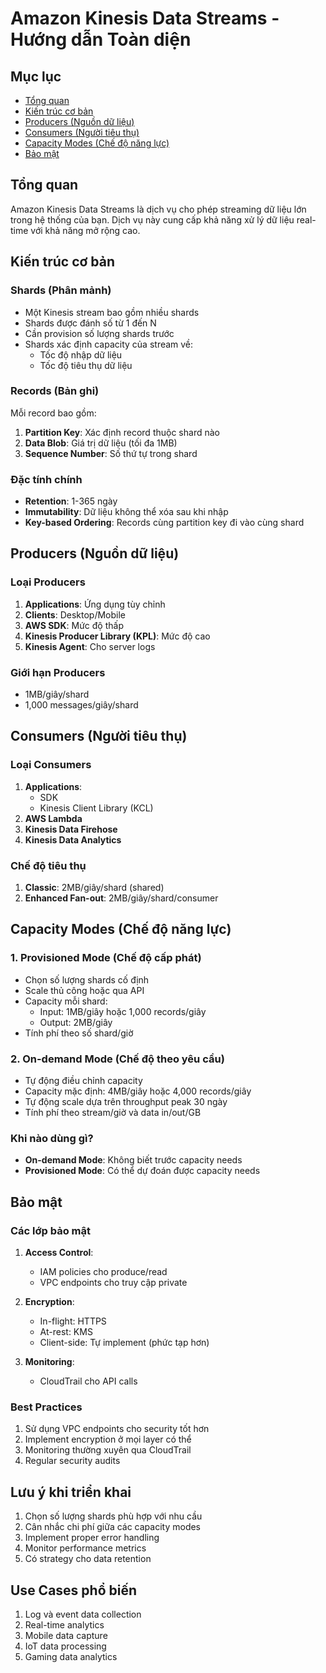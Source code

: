 # Amazon Kinesis Data Streams - Hướng dẫn Toàn diện

## Mục lục
- [Tổng quan](#tổng-quan)
- [Kiến trúc cơ bản](#kiến-trúc-cơ-bản)
- [Producers (Nguồn dữ liệu)](#producers-nguồn-dữ-liệu)
- [Consumers (Người tiêu thụ)](#consumers-người-tiêu-thụ)
- [Capacity Modes (Chế độ năng lực)](#capacity-modes-chế-độ-năng-lực)
- [Bảo mật](#bảo-mật)

## Tổng quan
Amazon Kinesis Data Streams là dịch vụ cho phép streaming dữ liệu lớn trong hệ thống của bạn. Dịch vụ này cung cấp khả năng xử lý dữ liệu real-time với khả năng mở rộng cao.

## Kiến trúc cơ bản

### Shards (Phân mảnh)
- Một Kinesis stream bao gồm nhiều shards
- Shards được đánh số từ 1 đến N
- Cần provision số lượng shards trước
- Shards xác định capacity của stream về:
  - Tốc độ nhập dữ liệu
  - Tốc độ tiêu thụ dữ liệu

### Records (Bản ghi)
Mỗi record bao gồm:
1. **Partition Key**: Xác định record thuộc shard nào
2. **Data Blob**: Giá trị dữ liệu (tối đa 1MB)
3. **Sequence Number**: Số thứ tự trong shard

### Đặc tính chính
- **Retention**: 1-365 ngày
- **Immutability**: Dữ liệu không thể xóa sau khi nhập
- **Key-based Ordering**: Records cùng partition key đi vào cùng shard

## Producers (Nguồn dữ liệu)

### Loại Producers
1. **Applications**: Ứng dụng tùy chỉnh
2. **Clients**: Desktop/Mobile
3. **AWS SDK**: Mức độ thấp
4. **Kinesis Producer Library (KPL)**: Mức độ cao
5. **Kinesis Agent**: Cho server logs

### Giới hạn Producers
- 1MB/giây/shard
- 1,000 messages/giây/shard

## Consumers (Người tiêu thụ)

### Loại Consumers
1. **Applications**:
   - SDK
   - Kinesis Client Library (KCL)
2. **AWS Lambda**
3. **Kinesis Data Firehose**
4. **Kinesis Data Analytics**

### Chế độ tiêu thụ
1. **Classic**: 2MB/giây/shard (shared)
2. **Enhanced Fan-out**: 2MB/giây/shard/consumer

## Capacity Modes (Chế độ năng lực)

### 1. Provisioned Mode (Chế độ cấp phát)
- Chọn số lượng shards cố định
- Scale thủ công hoặc qua API
- Capacity mỗi shard:
  - Input: 1MB/giây hoặc 1,000 records/giây
  - Output: 2MB/giây
- Tính phí theo số shard/giờ

### 2. On-demand Mode (Chế độ theo yêu cầu)
- Tự động điều chỉnh capacity
- Capacity mặc định: 4MB/giây hoặc 4,000 records/giây
- Tự động scale dựa trên throughput peak 30 ngày
- Tính phí theo stream/giờ và data in/out/GB

### Khi nào dùng gì?
- **On-demand Mode**: Không biết trước capacity needs
- **Provisioned Mode**: Có thể dự đoán được capacity needs

## Bảo mật

### Các lớp bảo mật
1. **Access Control**:
   - IAM policies cho produce/read
   - VPC endpoints cho truy cập private

2. **Encryption**:
   - In-flight: HTTPS
   - At-rest: KMS
   - Client-side: Tự implement (phức tạp hơn)

3. **Monitoring**:
   - CloudTrail cho API calls

### Best Practices
1. Sử dụng VPC endpoints cho security tốt hơn
2. Implement encryption ở mọi layer có thể
3. Monitoring thường xuyên qua CloudTrail
4. Regular security audits

## Lưu ý khi triển khai
1. Chọn số lượng shards phù hợp với nhu cầu
2. Cân nhắc chi phí giữa các capacity modes
3. Implement proper error handling
4. Monitor performance metrics
5. Có strategy cho data retention

## Use Cases phổ biến
1. Log và event data collection
2. Real-time analytics
3. Mobile data capture
4. IoT data processing
5. Gaming data analytics